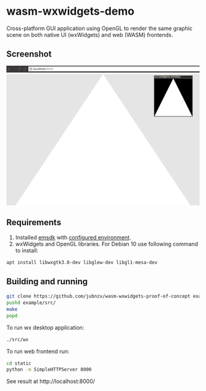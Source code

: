 # wasm-wxwidgets-demo

Cross-platform GUI application using OpenGL to render the same graphic scene
on both native UI (wxWidgets) and web (WASM) frontends.

## Screenshot

![wx](./screenshot.png)

## Requirements

1. Installed [emsdk](https://github.com/juj/emsdk) with [configured environment](https://kripken.github.io/emscripten-site/docs/getting_started/downloads.html).
2. wxWidgets and OpenGL libraries. For Debian 10 use following command to install:
```bash
apt install libwxgtk3.0-dev libglew-dev libgl1-mesa-dev
```

## Building and running

```bash
git clone https://github.com/jubnzv/wasm-wxwidgets-proof-of-concept example
pushd example/src/
make
popd
```

To run wx desktop application:
```bash
./src/wx
```

To run web frontend run:
```bash
cd static
python -m SimpleHTTPServer 8000
```

See result at http://localhost:8000/
